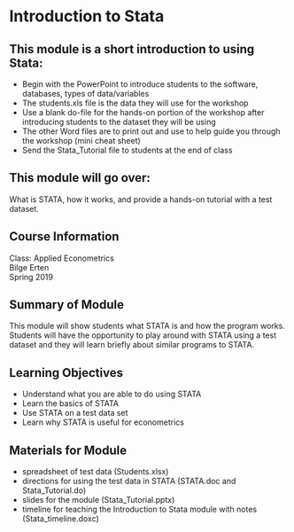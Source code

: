 # Introduction to Stata 

## This module is a short introduction to using Stata:
- Begin with the PowerPoint to introduce students to the software, databases, types of data/variables 
- The students.xls file is the data they will use for the workshop 
- Use a blank do-file for the hands-on portion of the workshop after introducing students to the dataset they will be using
- The other Word files are to print out and use to help guide you through the workshop (mini cheat sheet) 
- Send the Stata_Tutorial file to students at the end of class 

## This module will go over:
What is STATA, how it works, and provide a hands-on tutorial with a test dataset. 

## Course Information
Class: Applied Econometrics<br>
Bilge Erten<br>
Spring 2019

## Summary of Module
This module will show students what STATA is and how the program works. Students will have the opportunity to play around with STATA using a test dataset and they will learn briefly about similar programs to STATA.  

## Learning Objectives
- Understand what you are able to do using STATA
- Learn the basics of STATA
- Use STATA on a test data set
- Learn why STATA is useful for econometrics

## Materials for Module
- spreadsheet of test data (Students.xlsx)
- directions for using the test data in STATA (STATA.doc and Stata_Tutorial.do)
- slides for the module (Stata_Tutorial.pptx)
- timeline for teaching the Introduction to Stata module with notes (Stata_timeline.doxc)

